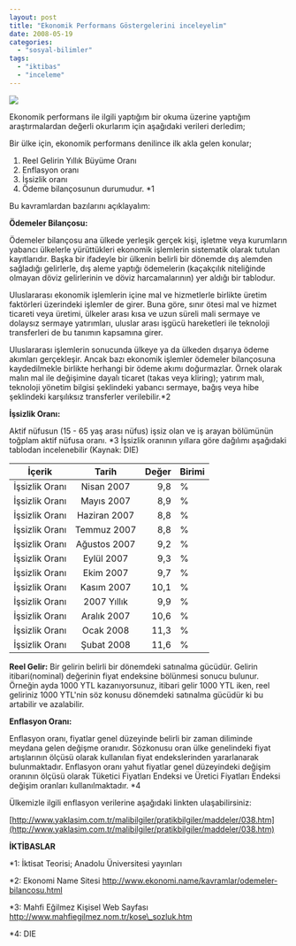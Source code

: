 ```yaml
---
layout: post
title: "Ekonomik Performans Göstergelerini inceleyelim"
date: 2008-05-19
categories: 
  - "sosyal-bilimler"
tags: 
  - "iktibas"
  - "inceleme"
---
```


![](/images/para.jpg)

Ekonomik performans ile ilgili yaptığım bir okuma üzerine yaptığım araştırmalardan değerli okurlarım için aşağıdaki verileri derledim;

Bir ülke için, ekonomik performans denilince ilk akla gelen konular;

1. Reel Gelirin Yıllık Büyüme Oranı
2. Enflasyon oranı
3. İşsizlik oranı
4. Ödeme bilançosunun durumudur. \*1

Bu kavramlardan bazılarını açıklayalım:

**Ödemeler Bilançosu:**

Ödemeler bilançosu ana ülkede yerleşik gerçek kişi, işletme veya kurumların yabancı ülkelerle yürüttükleri ekonomik işlemlerin sistematik olarak tutulan kayıtlarıdır. Başka bir ifadeyle bir ülkenin belirli bir dönemde dış alemden sağladığı gelirlerle, dış aleme yaptığı ödemelerin (kaçakçılık niteliğinde olmayan döviz gelirlerinin ve döviz harcamalarının) yer aldığı bir tablodur.

Uluslararası ekonomik işlemlerin içine mal ve hizmetlerle birlikte üretim faktörleri üzerindeki işlemler de girer. Buna göre, sınır ötesi mal ve hizmet ticareti veya üretimi, ülkeler arası kısa ve uzun süreli mali sermaye ve dolaysız sermaye yatırımları, uluslar arası işgücü hareketleri ile teknoloji transferleri de bu tanımın kapsamına girer.

Uluslararası işlemlerin sonucunda ülkeye ya da ülkeden dışarıya ödeme akımları gerçekleşir. Ancak bazı ekonomik işlemler ödemeler bilançosuna kaydedilmekle birlikte herhangi bir ödeme akımı doğurmazlar. Örnek olarak malın mal ile değişimine dayalı ticaret (takas veya kliring); yatırım malı, teknoloji yönetim bilgisi şeklindeki yabancı sermaye, bağış veya hibe şeklindeki karşılıksız transferler verilebilir.\*2

**İşsizlik Oranı:**

Aktif nüfusun (15 - 65 yaş arası nüfus) işsiz olan ve iş arayan bölümünün toğplam aktif nüfusa oranı. \*3 İşsizlik oranının yıllara göre dağılımı aşağıdaki tablodan incelenebilir (Kaynak: DIE)

| İçerik | Tarih | Değer | Birimi |
| --- | :-: | --: | --- |
| İşsizlik Oranı | Nisan 2007 | 9,8 | % |
| İşsizlik Oranı | Mayıs 2007 | 8,9 | % |
| İşsizlik Oranı | Haziran 2007 | 8,8 | % |
| İşsizlik Oranı | Temmuz 2007 | 8,8 | % |
| İşsizlik Oranı | Ağustos 2007 | 9,2 | % |
| İşsizlik Oranı | Eylül 2007 | 9,3 | % |
| İşsizlik Oranı | Ekim 2007 | 9,7 | % |
| İşsizlik Oranı | Kasım 2007 | 10,1 | % |
| İşsizlik Oranı | 2007 Yıllık | 9,9 | % |
| İşsizlik Oranı | Aralık 2007 | 10,6 | % |
| İşsizlik Oranı | Ocak 2008 | 11,3 | % |
| İşsizlik Oranı | Şubat 2008 | 11,6 | % |

**Reel Gelir:** Bir gelirin belirli bir dönemdeki satınalma gücüdür. Gelirin itibari(nominal) değerinin fiyat endeksine bölünmesi sonucu bulunur. Örneğin ayda 1000 YTL kazanıyorsunuz, itibari gelir 1000 YTL iken, reel geliriniz 1000 YTL'nin söz konusu dönemdeki satınalma gücüdür ki bu artabilir ve azalabilir.

**Enflasyon Oranı:**

Enflasyon oranı, fiyatlar genel düzeyinde belirli bir zaman diliminde meydana gelen değişme oranıdır. Sözkonusu oran ülke genelindeki fiyat artışlarının ölçüsü olarak kullanılan fiyat endekslerinden yararlanarak bulunmaktadır. Enflasyon oranı yahut fiyatlar genel düzeyindeki değişim oranının ölçüsü olarak Tüketici Fiyatları Endeksi ve Üretici Fiyatları Endeksi değişim oranları kullanılmaktadır. \*4

Ülkemizle ilgili enflasyon verilerine aşağıdaki linkten ulaşabilirsiniz:

[http://www.yaklasim.com.tr/malibilgiler/pratikbilgiler/maddeler/038.htm](http://www.yaklasim.com.tr/malibilgiler/pratikbilgiler/maddeler/038.htm)

**İKTİBASLAR**

\*1: İktisat Teorisi; Anadolu Üniversitesi yayınları

\*2: Ekonomi Name Sitesi http://www.ekonomi.name/kavramlar/odemeler-bilancosu.html

\*3: Mahfi Eğilmez Kişisel Web Sayfası http://www.mahfiegilmez.nom.tr/kose\_sozluk.htm

\*4: DIE
